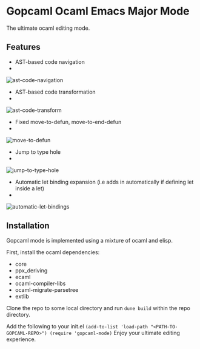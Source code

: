 # Gopcaml Ocaml Emacs Major Mode

The ultimate ocaml editing mode.

## Features
- AST-based code navigation
- 
![ast-code-navigation](https://gitlab.com/gopiandcode/gopcaml-mode/-/raw/master/images/gopcaml_move_expression_example.gif?inline=false)

- AST-based code transformation
- 
![ast-code-transform](https://gitlab.com/gopiandcode/gopcaml-mode/-/raw/master/images/gopcaml_move_function_example.gif?inline=false)

- Fixed move-to-defun, move-to-end-defun
- 
![move-to-defun](https://gitlab.com/gopiandcode/gopcaml-mode/-/raw/master/images/gopcaml_move_to_defun_example.gif?inline=false)

- Jump to type hole
- 
![jump-to-type-hole](https://gitlab.com/gopiandcode/gopcaml-mode/-/raw/master/images/gopcaml_move_to_type_hole.gif?inline=false)

- Automatic let binding expansion (i.e adds in automatically if defining let inside a let)
- 
![automatic-let-bindings](https://gitlab.com/gopiandcode/gopcaml-mode/-/raw/master/images/gopcaml_auto_let_binding_example.gif?inline=false)


## Installation
Gopcaml mode is implemented using a mixture of ocaml and elisp.

First, install the ocaml dependencies:
- core
- ppx_deriving 
- ecaml 
- ocaml-compiler-libs
- ocaml-migrate-parsetree
- extlib

Clone the repo to some local directory and run `dune build` within the repo directory.

Add the following to your init.el
`
(add-to-list 'load-path "<PATH-TO-GOPCAML-REPO>")
(require 'gopcaml-mode)
`
Enjoy your ultimate editing experience.